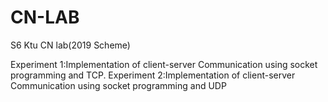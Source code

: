 # CN-LAB
S6 Ktu CN lab(2019 Scheme)

Experiment 1:Implementation of client-server Communication using socket programming and TCP.
Experiment 2:Implementation of client-server Communication using socket programming and UDP